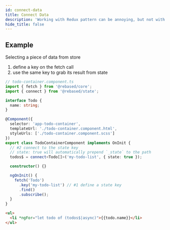 ```yaml
---
id: connect-data
title: Connect Data
description: 'Working with Redux pattern can be annoying, but not with Rebased.'
hide_title: false
---
```


## Example

Selecting a piece of data from store

1. define a key on the fetch call
2. use the same key to grab its result from state

```ts
// todo-container.component.ts
import { fetch } from '@rebased/core';
import { connect } from '@rebased/state';

interface Todo {
  name: string;
}

@Component({
  selector: 'app-todo-container',
  templateUrl: './todo-container.component.html',
  styleUrls: ['./todo-container.component.scss']
})
export class TodoContainerComponent implements OnInit {
  // #2 connect to the state key
  // state: true will automatically prepend `_state` to the path
  todos$ = connect<Todo[]>('my-todo-list', { state: true });

  constructor() {}

  ngOnInit() {
    fetch('Todo')
      .key('my-todo-list') // #1 define a state key
      .find()
      .subscribe();
  }
}
```

```html
<ul>
  <li *ngFor="let todo of (todos$|async)">{{todo.name}}</li>
</ul>
```
